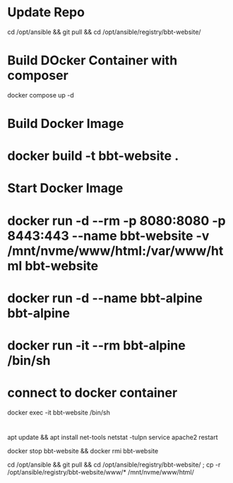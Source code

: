 # Update Repo
cd /opt/ansible && git pull && cd /opt/ansible/registry/bbt-website/

# Build DOcker Container with composer
docker compose up -d


# Build Docker Image
# docker build -t bbt-website .

# Start Docker Image
# docker run -d --rm -p 8080:8080 -p 8443:443 --name bbt-website -v /mnt/nvme/www/html:/var/www/html bbt-website
# docker run -d  --name bbt-alpine bbt-alpine



# docker run -it --rm bbt-alpine /bin/sh

# connect to docker container
docker exec -it bbt-website /bin/sh

#
apt update && apt install net-tools
netstat -tulpn
service apache2 restart

docker stop bbt-website && docker rmi bbt-website

cd /opt/ansible && git pull && cd /opt/ansible/registry/bbt-website/ ; cp -r /opt/ansible/registry/bbt-website/www/* /mnt/nvme/www/html/


